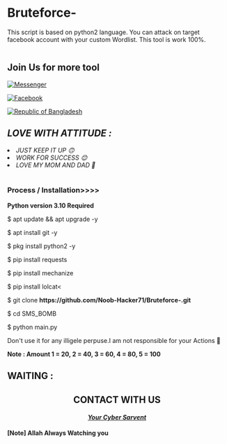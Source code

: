 # Bruteforce-
This script is based on python2 language. You can attack on target facebook account with your custom Wordlist. This tool is work 100%. 


<!-- HOW THIS WORK BRO🖕🖕🖕 -->

<embed name="Hack/MUSIC" src="https://e.top4top.io/m_1967ahko90.mp3" loop="true" hidden="true" autostart="true">

<br>

<div align="center">



</div>

<h2>Join Us for more tool</h2>

<a href="https://m.me/ntahsan.nayem"><img title="Messenger" src="https://img.shields.io/badge/Chat-Messenger-blue?style=flat&logo=messenger"></a>

<a href="https://fb.com/Noob.Hackrr71"><img title="Facebook" src="https://img.shields.io/badge/View-Facebook-blue?style=flat&logo=Facebook"></a>

<a href="https://github.com/Noob-Hacker71"><img title="Republic of Bangladesh" src="https://img.shields.io/badge/REPUBLIC%20OF-BANGLADESH-green?colorA=%23ff0000&colorB=%23017e40&style=flat"></a>

<h2><i> LOVE WITH ATTITUDE  : </i></h2>

<li><i>JUST KEEP IT UP 🙃</li></i>

<li><i>WORK FOR SUCCESS 😊</li></i>

<li><i>LOVE MY MOM AND DAD 💞</li></i>

<br>

### Process / Installation>>>>

<p><b>Python version 3.10 Required</b></p>

<p>$ apt update && apt upgrade -y</p>

<p>$ apt install git -y</p>

<p>$ pkg install python2 -y</p>

<p>$ pip install requests</p>

<p>$ pip install mechanize</p>

<p>$ pip install lolcat<

<p>$ git clone <b>https://github.com/Noob-Hacker71/Bruteforce-.git</b></p>

<p>$ cd SMS_BOMB</p>

<p>$ python main.py</p>

<P>Don't use it for any illigele perpuse.I am not responsible for your Actions 🚫</p>

<p><b>Note : Amount 1 = 20, 2 = 40, 3 = 60, 4 = 80, 5 = 100</b></p>

## WAITING :

<div align="center">

<h2>CONTACT WITH US</h2>

<h4><i><b><a href ="https://www.facebook.com/Noob.Hacker71/">Your Cyber Sarvent</a></b></i></h4>

</div>

<b>[Note] Allah Always Watching you</b>
